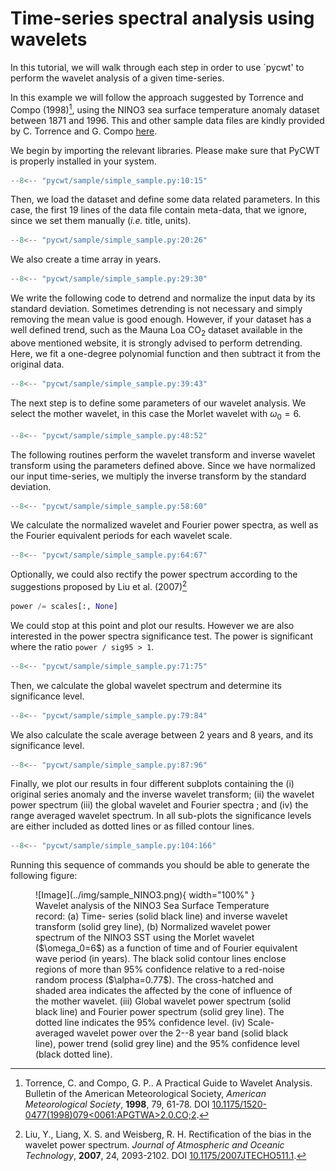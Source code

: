 # Time-series spectral analysis using wavelets

In this tutorial, we will walk through each step in order to use `pycwt' to perform the wavelet analysis of a given time-series.

In this example we will follow the approach suggested by Torrence and Compo (1998)[^1], using the NINO3 sea surface temperature anomaly dataset between 1871 and 1996. This and other sample data files are kindly provided by C. Torrence and G. Compo [here](http://paos.colorado.edu/research/wavelets/software.html).

We begin by importing the relevant libraries. Please make sure that PyCWT is properly installed in your system.

```python
--8<-- "pycwt/sample/simple_sample.py:10:15"
```

Then, we load the dataset and define some data related parameters. In this case, the first 19 lines of the data file contain meta-data, that we ignore, since we set them manually (*i.e.* title, units).

```python
--8<-- "pycwt/sample/simple_sample.py:20:26"
```

We also create a time array in years.

```python
--8<-- "pycwt/sample/simple_sample.py:29:30"
```

We write the following code to detrend and normalize the input data by its standard deviation. Sometimes detrending is not necessary and simply removing the mean value is good enough. However, if your dataset has a well defined trend, such as the Mauna Loa CO<sub>2</sub> dataset available in the above mentioned website, it is strongly advised to perform detrending. Here, we fit a one-degree polynomial function and then subtract it from the original data.

```python
--8<-- "pycwt/sample/simple_sample.py:39:43"
```

The next step is to define some parameters of our wavelet analysis. We select the mother wavelet, in this case the Morlet wavelet with $\omega_0=6$.

```python
--8<-- "pycwt/sample/simple_sample.py:48:52"
```

The following routines perform the wavelet transform and inverse wavelet transform using the parameters defined above. Since we have normalized our input time-series, we multiply the inverse transform by the standard deviation.

```python
--8<-- "pycwt/sample/simple_sample.py:58:60"
```

We calculate the normalized wavelet and Fourier power spectra, as well as the Fourier equivalent periods for each wavelet scale.

```python
--8<-- "pycwt/sample/simple_sample.py:64:67"
```

Optionally, we could also rectify the power spectrum according to the suggestions proposed by Liu et al. (2007)[^2]

```python
power /= scales[:, None]
```

We could stop at this point and plot our results. However we are also interested in the power spectra significance test. The power is significant where the ratio ``power / sig95 > 1``.

```python
--8<-- "pycwt/sample/simple_sample.py:71:75"
```

Then, we calculate the global wavelet spectrum and determine its significance level.

```python
--8<-- "pycwt/sample/simple_sample.py:79:84"
```

We also calculate the scale average between 2 years and 8 years, and its significance level.

```python
--8<-- "pycwt/sample/simple_sample.py:87:96"
```

Finally, we plot our results in four different subplots containing the (i) original series anomaly and the inverse wavelet transform; (ii) the wavelet power spectrum (iii) the global wavelet and Fourier spectra ; and (iv) the range averaged wavelet spectrum. In all sub-plots the significance levels are either included as dotted lines or as filled contour lines.

```python
--8<-- "pycwt/sample/simple_sample.py:104:166"
```

Running this sequence of commands you should be able to generate the following figure:

<figure markdown="span">
  ![Image](../img/sample_NINO3.png){ width="100%" }
  <figcaption>Wavelet analysis of the NINO3 Sea Surface Temperature record: (a) Time- series (solid black line) and inverse wavelet transform (solid grey line), (b) Normalized wavelet power spectrum of the NINO3 SST using the Morlet wavelet ($\omega_0=6$) as a function of time and of Fourier equivalent wave period (in years). The black solid contour lines enclose regions of more than 95% confidence relative to a red-noise random process ($\alpha=0.77$). The cross-hatched and shaded area indicates the affected by the cone of influence of the mother wavelet. (iii) Global wavelet power spectrum (solid black line) and Fourier power spectrum (solid grey line). The dotted line indicates the 95% confidence level. (iv) Scale-averaged wavelet power over the 2--8 year band (solid black line), power trend (solid grey line) and the 95% confidence level (black dotted line).</figcaption>
</figure>


[^1]: Torrence, C. and Compo, G. P.. A Practical Guide to Wavelet Analysis. Bulletin of the American Meteorological Society, *American Meteorological Society*, **1998**, 79, 61-78. DOI [10.1175/1520-0477(1998)079<0061:APGTWA>2.0.CO;2](http://dx.doi.org/10.1175/1520-0477(1998)079%3C0061:APGTWA%3E2.0.CO;2).

[^2]: Liu, Y., Liang, X. S. and Weisberg, R. H. Rectification of the bias in the wavelet power spectrum. *Journal of Atmospheric and Oceanic Technology*, **2007**, 24, 2093-2102. DOI [10.1175/2007JTECHO511.1](http://dx.doi.org/10.1175/2007JTECHO511.1).
